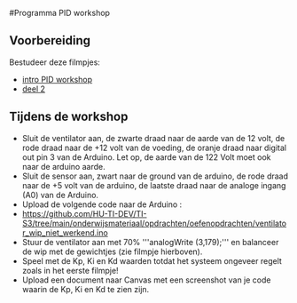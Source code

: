  #Programma PID workshop

## Voorbereiding
Bestudeer deze filmpjes:
- [intro PID workshop](https://www.youtube.com/watch?v=Fa7ecsAEizw)<br>
- [deel 2](https://www.youtube.com/watch?v=rr5ajN_1SYs)<br>
  
## Tijdens de workshop
- Sluit de ventilator aan, de zwarte draad naar de aarde van de 12 volt, de rode draad naar de +12 volt van de voeding, de oranje draad naar digital out pin 3 van de Arduino. Let op, de aarde van de 122 Volt moet ook naar de arduino aarde.
- Sluit de sensor aan, zwart naar de ground van de arduino, de rode draad naar de +5 volt van de arduino, de laatste draad naar de analoge ingang (A0) van de Arduino.
- Upload de volgende code naar de Arduino :
- https://github.com/HU-TI-DEV/TI-S3/tree/main/onderwijsmateriaal/opdrachten/oefenopdrachten/ventilator_wip_niet_werkend.ino
- Stuur de ventilator aan met 70% '''analogWrite (3,179);'''  en balanceer de wip met de gewichtjes (zie filmpje hierboven).
- Speel met de Kp, Ki en Kd waarden totdat het systeem ongeveer regelt zoals in het eerste filmpje!
- Upload een document naar Canvas met een screenshot van je code waarin de Kp, Ki en Kd te zien zijn.
